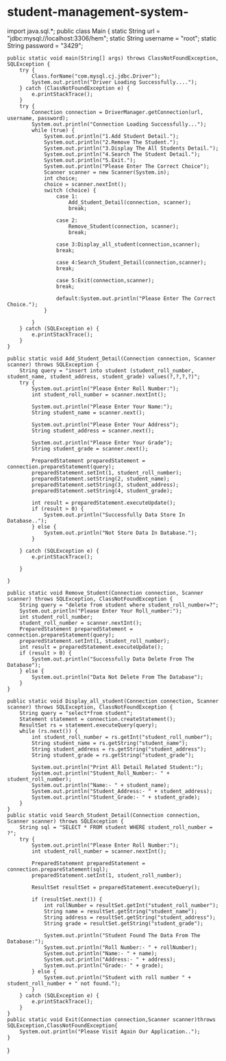 # student-management-system-
import java.sql.*;
public class Main {
    static String url = "jdbc:mysql://localhost:3306/hem";
    static String username = "root";
    static String password = "3429";

    public static void main(String[] args) throws ClassNotFoundException, SQLException {
        try {
            Class.forName("com.mysql.cj.jdbc.Driver");
            System.out.println("Driver Loading Successfully....");
        } catch (ClassNotFoundException e) {
            e.printStackTrace();
        }
        try {
            Connection connection = DriverManager.getConnection(url, username, password);
            System.out.println("Connection Loading Successfully...");
            while (true) {
                System.out.println("1.Add Student Detail.");
                System.out.println("2.Remove The Student.");
                System.out.println("3.Display The All Students Detail.");
                System.out.println("4.Search The Student Detail.");
                System.out.println("5.Exit.");
                System.out.println("Please Enter The Correct Choice");
                Scanner scanner = new Scanner(System.in);
                int choice;
                choice = scanner.nextInt();
                switch (choice) {
                    case 1:
                        Add_Student_Detail(connection, scanner);
                        break;

                    case 2:
                        Remove_Student(connection, scanner);
                        break;

                    case 3:Display_all_student(connection,scanner);
                    break;

                    case 4:Search_Student_Detail(connection,scanner);
                    break;

                    case 5:Exit(connection,scanner);
                    break;

                    default:System.out.println("Please Enter The Correct Choice.");
                }

            }
        } catch (SQLException e) {
            e.printStackTrace();
        }
    }

    public static void Add_Student_Detail(Connection connection, Scanner scanner) throws SQLException {
        String query = "insert into student (student_roll_number, student_name, student_address, student_grade) values(?,?,?,?)";
        try {
            System.out.println("Please Enter Roll Number:");
            int student_roll_number = scanner.nextInt();

            System.out.println("Please Enter Your Name:");
            String student_name = scanner.next();

            System.out.println("Please Enter Your Address");
            String student_address = scanner.next();

            System.out.println("Please Enter Your Grade");
            String student_grade = scanner.next();

            PreparedStatement preparedStatement = connection.prepareStatement(query);
            preparedStatement.setInt(1, student_roll_number);
            preparedStatement.setString(2, student_name);
            preparedStatement.setString(3, student_address);
            preparedStatement.setString(4, student_grade);

            int result = preparedStatement.executeUpdate();
            if (result > 0) {
                System.out.println("Successfully Data Store In Database..");
            } else {
                System.out.println("Not Store Data In Database.");
            }

        } catch (SQLException e) {
            e.printStackTrace();

        }

    }

    public static void Remove_Student(Connection connection, Scanner scanner) throws SQLException, ClassNotFoundException {
        String query = "delete from student where student_roll_number=?";
        System.out.println("Please Enter Your Roll_number:");
        int student_roll_number;
        student_roll_number = scanner.nextInt();
        PreparedStatement preparedStatement = connection.prepareStatement(query);
        preparedStatement.setInt(1, student_roll_number);
        int result = preparedStatement.executeUpdate();
        if (result > 0) {
            System.out.println("Successfully Data Delete From The Database");
        } else {
            System.out.println("Data Not Delete From The Database");
        }
    }

    public static void Display_all_student(Connection connection, Scanner scanner) throws SQLException, ClassNotFoundException {
        String query = "select*from student";
        Statement statement = connection.createStatement();
        ResultSet rs = statement.executeQuery(query);
        while (rs.next()) {
            int student_roll_number = rs.getInt("student_roll_number");
            String student_name = rs.getString("student_name");
            String student_address = rs.getString("student_address");
            String student_grade = rs.getString("student_grade");

            System.out.println("Print All Detail Related Student:");
            System.out.println("Student_Roll_Number:- " + student_roll_number);
            System.out.println("Name:- " + student_name);
            System.out.println("Student_Address:- " + student_address);
            System.out.println("Student_Grade:- " + student_grade);
        }
    }
    public static void Search_Student_Detail(Connection connection, Scanner scanner) throws SQLException {
        String sql = "SELECT * FROM student WHERE student_roll_number = ?";
        try {
            System.out.println("Please Enter Roll Number:");
            int student_roll_number = scanner.nextInt();

            PreparedStatement preparedStatement = connection.prepareStatement(sql);
            preparedStatement.setInt(1, student_roll_number);

            ResultSet resultSet = preparedStatement.executeQuery();

            if (resultSet.next()) {
                int rollNumber = resultSet.getInt("student_roll_number");
                String name = resultSet.getString("student_name");
                String address = resultSet.getString("student_address");
                String grade = resultSet.getString("student_grade");

                System.out.println("Student Found The Data From The Database:");
                System.out.println("Roll Number:- " + rollNumber);
                System.out.println("Name:- " + name);
                System.out.println("Address:- " + address);
                System.out.println("Grade:- " + grade);
            } else {
                System.out.println("Student with roll number " + student_roll_number + " not found.");
            }
        } catch (SQLException e) {
            e.printStackTrace();
        }
    }
    public static void Exit(Connection connection,Scanner scanner)throws SQLException,ClassNotFoundException{
        System.out.println("Please Visit Again Our Application..");
    }

}
